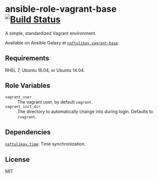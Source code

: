 # ansible-role-vagrant-base [![Build Status][img-build-status]][build-status]

A simple, standardized Vagrant environment.

Available on Ansible Galaxy at [`naftulikay.vagrant-base`][galaxy].

## Requirements

RHEL 7, Ubuntu 16.04, or Ubuntu 14.04.

## Role Variables

<dl>
 <dt><code>vagrant_user</code></dt>
 <dd>The vagrant user, by default <code>vagrant</code>.</dd>
 <dt><code>vagrant_init_dir</code></dt>
 <dd>The directory to automatically change into during login. Defaults to <code>/vagrant</code>.</dd>
</dl>

## Dependencies

[`naftulikay.time`][time]: Time synchronization.

## License

MIT

 [build-status]: https://travis-ci.org/naftulikay/ansible-role-vagrant-base
 [img-build-status]: https://travis-ci.org/naftulikay/ansible-role-vagrant-base.svg?branch=master
 [galaxy]: https://galaxy.ansible.com/naftulikay/vagrant-base/
 [time]: https://galaxy.ansible.com/naftulikay/time/
